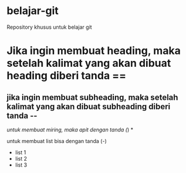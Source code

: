 # belajar-git
Repository khusus untuk belajar git

Jika ingin membuat heading, maka setelah kalimat yang akan dibuat heading diberi tanda ==
==
jika ingin membuat subheading, maka setelah kalimat yang akan dibuat subheading diberi tanda --
--
*untuk membuat miring, maka apit dengan tanda (*) *

untuk membuat list bisa dengan tanda (-)
- list 1
- list 2
- list 3
